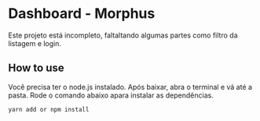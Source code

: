 # Dashboard - Morphus

Este projeto está incompleto, faltaltando algumas partes como filtro da listagem e login.

## How to use

Você precisa ter o node.js instalado.
Após baixar, abra o terminal e vá até a pasta.
Rode o comando abaixo apara instalar as dependências.

    yarn add or npm install
